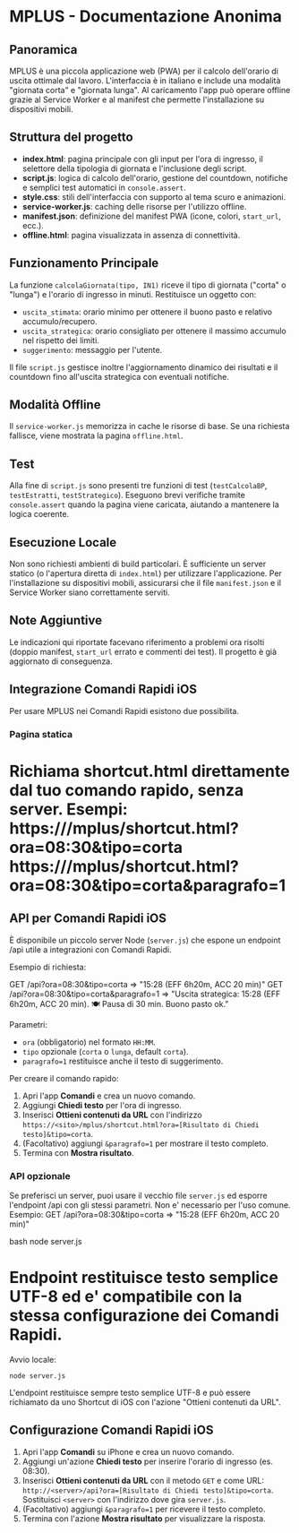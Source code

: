 # MPLUS - Documentazione Anonima

## Panoramica

MPLUS è una piccola applicazione web (PWA) per il calcolo dell'orario di uscita ottimale dal lavoro. L'interfaccia è in italiano e include una modalità "giornata corta" e "giornata lunga". Al caricamento l'app può operare offline grazie al Service Worker e al manifest che permette l'installazione su dispositivi mobili.

## Struttura del progetto

- **index.html**: pagina principale con gli input per l'ora di ingresso, il selettore della tipologia di giornata e l'inclusione degli script.
- **script.js**: logica di calcolo dell'orario, gestione del countdown, notifiche e semplici test automatici in `console.assert`.
- **style.css**: stili dell'interfaccia con supporto al tema scuro e animazioni.
- **service-worker.js**: caching delle risorse per l'utilizzo offline.
- **manifest.json**: definizione del manifest PWA (icone, colori, `start_url`, ecc.).
- **offline.html**: pagina visualizzata in assenza di connettività.

## Funzionamento Principale

La funzione `calcolaGiornata(tipo, IN1)` riceve il tipo di giornata ("corta" o "lunga") e l'orario di ingresso in minuti. Restituisce un oggetto con:

- `uscita_stimata`: orario minimo per ottenere il buono pasto e relativo accumulo/recupero.
- `uscita_strategica`: orario consigliato per ottenere il massimo accumulo nel rispetto dei limiti.
- `suggerimento`: messaggio per l'utente.

Il file `script.js` gestisce inoltre l'aggiornamento dinamico dei risultati e il countdown fino all'uscita strategica con eventuali notifiche.

## Modalità Offline

Il `service-worker.js` memorizza in cache le risorse di base. Se una richiesta fallisce, viene mostrata la pagina `offline.html`.

## Test

Alla fine di `script.js` sono presenti tre funzioni di test (`testCalcolaBP`, `testEstratti`, `testStrategico`). Eseguono brevi verifiche tramite `console.assert` quando la pagina viene caricata, aiutando a mantenere la logica coerente.

## Esecuzione Locale

Non sono richiesti ambienti di build particolari. È sufficiente un server statico (o l'apertura diretta di `index.html`) per utilizzare l'applicazione. Per l'installazione su dispositivi mobili, assicurarsi che il file `manifest.json` e il Service Worker siano correttamente serviti.

## Note Aggiuntive

Le indicazioni qui riportate facevano riferimento a problemi ora risolti (doppio
manifest, `start_url` errato e commenti dei test). Il progetto è già aggiornato
di conseguenza.



## Integrazione Comandi Rapidi iOS

Per usare MPLUS nei Comandi Rapidi esistono due possibilita.

### Pagina statica
Richiama shortcut.html direttamente dal tuo comando rapido, senza server.
Esempi:
https://<sito>/mplus/shortcut.html?ora=08:30&tipo=corta
https://<sito>/mplus/shortcut.html?ora=08:30&tipo=corta&paragrafo=1
=======
## API per Comandi Rapidi iOS

È disponibile un piccolo server Node (`server.js`) che espone un endpoint /api utile a integrazioni con Comandi Rapidi.

Esempio di richiesta:


GET /api?ora=08:30&tipo=corta        => "15:28 (EFF 6h20m, ACC 20 min)"
GET /api?ora=08:30&tipo=corta&paragrafo=1
    => "Uscita strategica: 15:28 (EFF 6h20m, ACC 20 min). 🍽️ Pausa di 30 min. Buono pasto ok."



Parametri:
- `ora` (obbligatorio) nel formato `HH:MM`.
- `tipo` opzionale (`corta` o `lunga`, default `corta`).
- `paragrafo=1` restituisce anche il testo di suggerimento.


Per creare il comando rapido:
1. Apri l'app **Comandi** e crea un nuovo comando.
2. Aggiungi **Chiedi testo** per l'ora di ingresso.
3. Inserisci **Ottieni contenuti da URL** con l'indirizzo `https://<sito>/mplus/shortcut.html?ora=[Risultato di Chiedi testo]&tipo=corta`.
4. (Facoltativo) aggiungi `&paragrafo=1` per mostrare il testo completo.
5. Termina con **Mostra risultato**.

### API opzionale
Se preferisci un server, puoi usare il vecchio file `server.js` ed esporre l'endpoint /api con gli stessi parametri. Non e' necessario per l'uso comune.
Esempio:
GET /api?ora=08:30&tipo=corta => "15:28 (EFF 6h20m, ACC 20 min)"

bash
node server.js


Endpoint restituisce testo semplice UTF-8 ed e' compatibile con la stessa configurazione dei Comandi Rapidi.
=======
Avvio locale:

```
node server.js
```

L'endpoint restituisce sempre testo semplice UTF-8 e può essere richiamato da uno Shortcut di iOS con l'azione "Ottieni contenuti da URL".


## Configurazione Comandi Rapidi iOS

1. Apri l'app **Comandi** su iPhone e crea un nuovo comando.
2. Aggiungi un'azione **Chiedi testo** per inserire l'orario di ingresso (es. 08:30).
3. Inserisci **Ottieni contenuti da URL** con il metodo `GET` e come URL:
   `http://<server>/api?ora=[Risultato di Chiedi testo]&tipo=corta`.
   Sostituisci `<server>` con l'indirizzo dove gira `server.js`.
4. (Facoltativo) aggiungi `&paragrafo=1` per ricevere il testo completo.
5. Termina con l'azione **Mostra risultato** per visualizzare la risposta.

